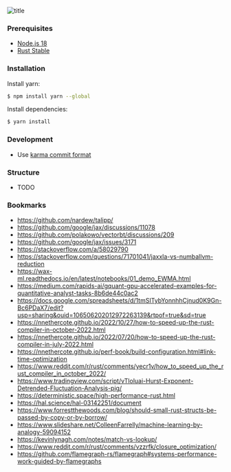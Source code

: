 ![title](/static/readme.png)

### Prerequisites

- [Node.js 18](https://nodejs.org/en/)
- [Rust Stable](https://www.rust-lang.org/tools/install)

### Installation

Install yarn:

```bash
$ npm install yarn --global
```

Install dependencies:

```bash
$ yarn install
```

### Development

- Use [karma commit format](http://karma-runner.github.io/0.10/dev/git-commit-msg.html)

### Structure

- TODO

### Bookmarks

- https://github.com/nardew/talipp/
- https://github.com/google/jax/discussions/11078
- https://github.com/polakowo/vectorbt/discussions/209
- https://github.com/google/jax/issues/3171
- https://stackoverflow.com/a/58029790
- https://stackoverflow.com/questions/71701041/jaxxla-vs-numballvm-reduction
- https://wax-ml.readthedocs.io/en/latest/notebooks/01_demo_EWMA.html
- https://medium.com/rapids-ai/gquant-gpu-accelerated-examples-for-quantitative-analyst-tasks-8b6de44c0ac2
- https://docs.google.com/spreadsheets/d/1tmSITybYonnhhCjnud0K9Gn-Bc6PDaX7/edit?usp=sharing&ouid=106506202012972263139&rtpof=true&sd=true
- https://nnethercote.github.io/2022/10/27/how-to-speed-up-the-rust-compiler-in-october-2022.html
- https://nnethercote.github.io/2022/07/20/how-to-speed-up-the-rust-compiler-in-july-2022.html
- https://nnethercote.github.io/perf-book/build-configuration.html#link-time-optimization
- https://www.reddit.com/r/rust/comments/yecr1v/how_to_speed_up_the_rust_compiler_in_october_2022/
- https://www.tradingview.com/script/vTloluai-Hurst-Exponent-Detrended-Fluctuation-Analysis-pig/
- https://deterministic.space/high-performance-rust.html
- https://hal.science/hal-03142251/document
- https://www.forrestthewoods.com/blog/should-small-rust-structs-be-passed-by-copy-or-by-borrow/
- https://www.slideshare.net/ColleenFarrelly/machine-learning-by-analogy-59094152
- https://kevinlynagh.com/notes/match-vs-lookup/
- https://www.reddit.com/r/rust/comments/vzzrfk/closure_optimization/
- https://github.com/flamegraph-rs/flamegraph#systems-performance-work-guided-by-flamegraphs
